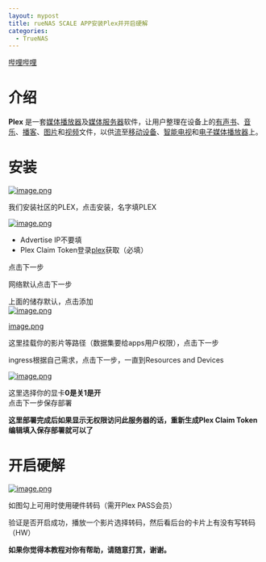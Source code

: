 ```yaml
---
layout: mypost
title: rueNAS SCALE APP安装Plex并开启硬解
categories:
  - TrueNAS
---
```

[哔哩哔哩](https://www.bilibili.com/video/BV1EL41147B4/)

# 介绍

**Plex** 是一套[媒体播放器](https://zh.wikipedia.org/wiki/%E5%AA%92%E4%BD%93%E6%92%AD%E6%94%BE%E5%99%A8 "媒体播放器")及[媒体服务器](https://zh.wikipedia.org/wiki/%E5%AA%92%E4%BD%93%E6%9C%8D%E5%8A%A1%E5%99%A8)软件，让用户整理在设备上的[有声书](https://zh.wikipedia.org/wiki/%E6%9C%89%E8%81%B2%E6%9B%B8 "有声书")、[音乐](https://zh.wikipedia.org/wiki/%E9%9F%B3%E6%A8%82 "音乐")、[播客](https://zh.wikipedia.org/wiki/%E6%92%AD%E5%AE%A2 "播客")、[图片](https://zh.wikipedia.org/wiki/%E5%9C%96%E7%89%87 "图片")和[视频](https://zh.wikipedia.org/wiki/%E8%A7%86%E9%A2%91 "视频")文件，以供[流](https://zh.wikipedia.org/wiki/%E4%B8%B2%E6%B5%81 "流")至[移动设备](https://zh.wikipedia.org/wiki/%E6%B5%81%E5%8B%95%E8%A3%9D%E7%BD%AE "移动设备")、[智能电视](https://zh.wikipedia.org/wiki/%E6%99%BA%E8%83%BD%E9%9B%BB%E8%A6%96 "智能电视")和[电子媒体播放器](https://zh.wikipedia.org/w/index.php?title=%E9%9B%BB%E5%AD%90%E5%AA%92%E9%AB%94%E6%92%AD%E6%94%BE%E5%99%A8&action=edit&redlink=1)上。

# 安装

[![image.png](https://www.truenasscale.com/usr/uploads/2021/12/4014757305.png "image.png")](https://www.truenasscale.com/usr/uploads/2021/12/4014757305.png)


我们安装社区的PLEX，点击安装，名字填PLEX

[![image.png](https://www.truenasscale.com/usr/uploads/2021/12/2158455756.png "image.png")](https://www.truenasscale.com/usr/uploads/2021/12/2158455756.png)


- Advertise IP不要填
- Plex Claim Token登录[plex](https://www.plex.tv/claim)获取（必填）

点击下一步

网络默认点击下一步

上面的储存默认，点击添加  
[![image.png](https://www.truenasscale.com/usr/uploads/2021/12/3011937056.png "image.png")](https://www.truenasscale.com/usr/uploads/2021/12/3011937056.png)

[image.png](https://www.truenasscale.com/usr/uploads/2021/12/3011937056.png)

这里挂载你的影片等路径（数据集要给apps用户权限），点击下一步

ingress根据自己需求，点击下一步，一直到Resources and Devices

[![image.png](https://www.truenasscale.com/usr/uploads/2021/12/2053843068.png "image.png")](https://www.truenasscale.com/usr/uploads/2021/12/2053843068.png)


这里选择你的显卡**0是关1是开**  
点击下一步保存部署

**这里部署完成后如果显示无权限访问此服务器的话，重新生成Plex Claim Token编辑填入保存部署就可以了**

# 开启硬解

[![image.png](https://www.truenasscale.com/usr/uploads/2021/12/3107153189.png "image.png")](https://www.truenasscale.com/usr/uploads/2021/12/3107153189.png)


如图勾上可用时使用硬件转码（需开Plex PASS会员）

验证是否开启成功，播放一个影片选择转码，然后看后台的卡片上有没有写转码（HW）

**如果你觉得本教程对你有帮助，请随意打赏，谢谢。**